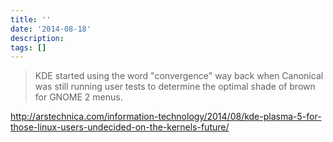 ```yaml
---
title: ''
date: '2014-08-18'
description:
tags: []
---
```



> KDE started using the word "convergence" way back when Canonical was still running user tests to determine the optimal shade of brown for GNOME 2 menus.

http://arstechnica.com/information-technology/2014/08/kde-plasma-5-for-those-linux-users-undecided-on-the-kernels-future/
